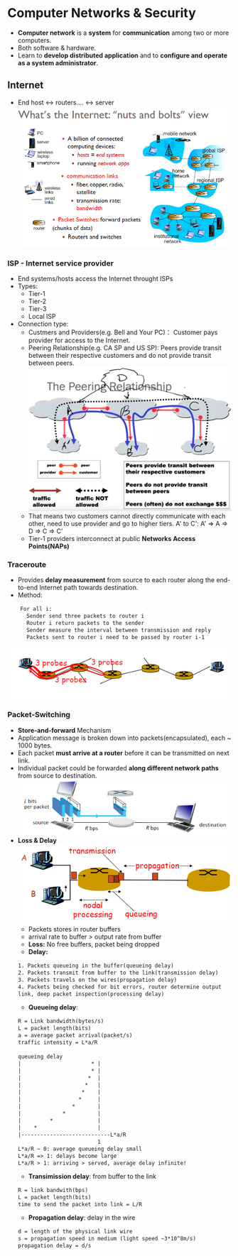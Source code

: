 # Computer Networks & Security
- **Computer network** is a **system** for **communication** among two or more computers.
- Both software & hardware.
- Learn to **develop distributed application** and to **configure and operate as a system administrator**.

## Internet
- End host <-> routers.... <-> server
<img src="nuts.png"></img>

### ISP - Internet service provider
- End systems/hosts access the Internet throught ISPs
- Types:
  - Tier-1
  - Tier-2
  - Tier-3
  - Local ISP
- Connection type:
  - Custmers and Providers(e.g. Bell and Your PC)： Customer pays provider for access to the Internet.
  - Peering Relationship(e.g. CA SP and US SP): Peers provide transit between their respective customers and do not provide transit between peers. 
<img src="connection.png"></img>
  - That means two customers cannot directly communicate with each other, need to use provider and go to higher tiers.
A' to C': A' => A => D => C => C'
  - Tier-1 providers interconnect at public **Networks Access Points(NAPs)**

### Traceroute
- Provides **delay measurement** from source to each router along the end-to-end Internet path towards destination.
- Method:
``` 
    For all i:
      Sender send three packets to router i
      Router i return packets to the sender
      Sender measure the interval between transmission and reply
      Packets sent to router i need to be passed by router i-1
 ```
<img src="traceroute.png"></img>

### Packet-Switching
- **Store-and-forward** Mechanism
- Application message is broken down into packets(encapsulated), each ~ 1000 bytes.
- Each packet **must arrive at a router** before it can be transmitted on next link.
- Individual packet could be forwarded **along different network paths** from source to destination.
<img src="packets.png"></img>
- **Loss & Delay**
  <img src="delay.png"></img>
  - Packets stores in router buffers
  - arrival rate to buffer > output rate from buffer
  - **Loss:** No free buffers, packet being dropped
  - **Delay:** 
  ```
  1. Packets queueing in the buffer(queueing delay)
  2. Packets transmit from buffer to the link(transmission delay)
  3. Packets travels on the wires(propagation delay)
  4. Packets being checked for bit errors, router determine output link, deep packet inspection(processing delay)
  ```
  - **Queueing delay**: 
  ```
  R = Link bandwidth(bytes/s)
  L = packet length(bits)
  a = average packet arrival(packet/s)
  traffic intensity = L*a/R

  queueing delay
  |                      * |
  |                      * |
  |                     *  |
  |                    *   |
  |                   *    | 
  |                  *     | 
  |                *       | 
  |             *          | 
  |         *              | 
  |    *                   | 
  |----------------------------L*a/R
                           1
  L*a/R ~ 0: average queueing delay small
  L*a/R => 1: delays become large
  L*a/R > 1: arriving > served, average delay infinite!
  ```
  - **Transimission delay**: from buffer to the link
  ```
  R = link bandwith(bps)
  L = packet length(bits)
  time to send the packet into link = L/R
  ```
  - **Propagation delay**: delay in the wire
  ```
  d = length of the physical link wire
  s = propagation speed in medium (light speed ~3*10^8m/s)
  propagation delay = d/s
  ```
  
